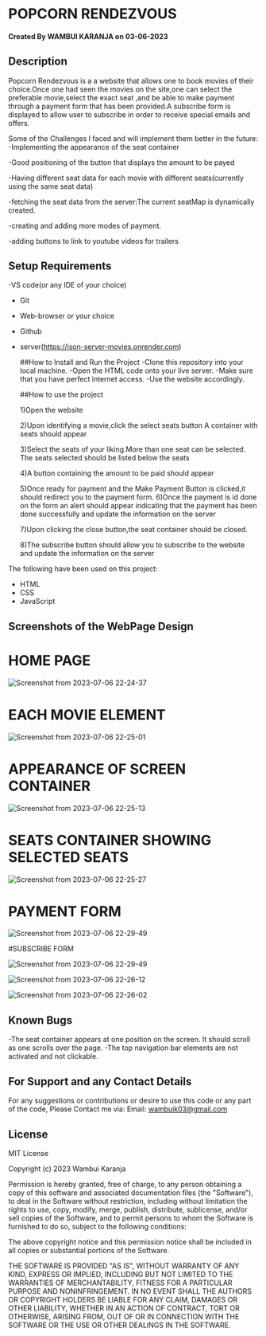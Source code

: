   # POPCORN RENDEZVOUS

#### Created By WAMBUI KARANJA on 03-06-2023



## Description

Popcorn Rendezvous is a a website that allows one to book movies of their choice.Once one had seen the movies on the site,one can select the preferable movie,select the exact seat ,and be able to make payment through a payment form that has been provided.A subscribe form is displayed to allow user to subscribe in order to receive special emails and offers.

Some of the Challenges I faced and will implement them better in the future:
 -Implementing the appearance of the seat container
 
 -Good positioning of the button that displays the amount to be payed
 
 -Having different seat data for each movie with different seats(currently using the same seat data)
 
 -fetching the seat data from the server:The current seatMap is dynamically created.
 
 -creating and adding more modes of payment.
 
 -adding buttons to link to youtube videos for trailers
 

## Setup Requirements
-VS code(or any IDE of your choice)
- Git
- Web-browser or your choice
- Github
- server(https://json-server-movies.onrender.com)

  ##How to Install and Run the Project
  -Clone this repository into your local machine.
  -Open the HTML code onto your live server.
  -Make sure that you have perfect internet access.
  -Use the website accordingly.
  
  
  ##How to use the project
  
  1)Open the website
  
  2)Upon identifying a movie,click the select seats button
  A container with seats should appear
  
  3)Select the seats of your liking.More than one seat can be selected.
  The seats selected should be listed below the seats
  
  4)A button  containing the amount to  be paid should appear
  
  5)Once ready for payment and the Make Payment Button is clicked,it should redirect you to the payment form.
  6)Once the payment is id done on the form an alert should appear indicating that the payment has been done successfully and update the information on the server
  
  7)Upon clicking the close button,the seat container should be closed.
  
  8)The subscribe button should allow you to subscribe to the website and update the information on the server
  
The following have been used on this project:

- HTML
- CSS
- JavaScript





## Screenshots of the WebPage Design

#  HOME PAGE
![Screenshot from 2023-07-06 22-24-37](https://github.com/karanja03/phase-1-project/assets/134950124/4fdb8827-aff9-4945-b965-59983a474b3a)

#  EACH MOVIE ELEMENT
![Screenshot from 2023-07-06 22-25-01](https://github.com/karanja03/phase-1-project/assets/134950124/24fe5bf7-f24a-43e5-9423-100eaf09c665)

#  APPEARANCE OF SCREEN CONTAINER
![Screenshot from 2023-07-06 22-25-13](https://github.com/karanja03/phase-1-project/assets/134950124/81fbb02e-ffc4-485b-9702-1c4c29683da4)

#  SEATS CONTAINER SHOWING SELECTED SEATS
![Screenshot from 2023-07-06 22-25-27](https://github.com/karanja03/phase-1-project/assets/134950124/454213c7-20c1-4559-84a9-eb8beb6141f3)

# PAYMENT FORM
![Screenshot from 2023-07-06 22-29-49](https://github.com/karanja03/phase-1-project/assets/134950124/8ae670cd-2ef0-4ceb-a733-00445aae6c0a)

#SUBSCRIBE FORM

![Screenshot from 2023-07-06 22-29-49](https://github.com/karanja03/phase-1-project/assets/134950124/fb2f18bc-083c-4c70-b6a9-5dbdbd22fb11)







![Screenshot from 2023-07-06 22-26-12](https://github.com/karanja03/phase-1-project/assets/134950124/53c8ad6c-a304-422a-9d1e-64903d80f4bf)

![Screenshot from 2023-07-06 22-26-02](https://github.com/karanja03/phase-1-project/assets/134950124/5b76bbc8-b94e-4ab0-b486-4aebf1ba1063)





## Known Bugs

-The seat container appears at one position on the screen. It should scroll as one scrolls over the page.
-The  top navigation bar elements are not activated and not clickable.

## For Support and any Contact Details
For any suggestions or contributions or desire to use this code or any part of the code,
Please Contact me via:
 Email: wambuik03@gmail.com

## License

MIT License

Copyright (c) 2023  Wambui Karanja

Permission is hereby granted, free of charge, to any person obtaining a copy
of this software and associated documentation files (the "Software"), to deal
in the Software without restriction, including without limitation the rights
to use, copy, modify, merge, publish, distribute, sublicense, and/or sell
copies of the Software, and to permit persons to whom the Software is
furnished to do so, subject to the following conditions:

The above copyright notice and this permission notice shall be included in all
copies or substantial portions of the Software.

THE SOFTWARE IS PROVIDED "AS IS", WITHOUT WARRANTY OF ANY KIND, EXPRESS OR
IMPLIED, INCLUDING BUT NOT LIMITED TO THE WARRANTIES OF MERCHANTABILITY,
FITNESS FOR A PARTICULAR PURPOSE AND NONINFRINGEMENT. IN NO EVENT SHALL THE
AUTHORS OR COPYRIGHT HOLDERS BE LIABLE FOR ANY CLAIM, DAMAGES OR OTHER
LIABILITY, WHETHER IN AN ACTION OF CONTRACT, TORT OR OTHERWISE, ARISING FROM,
OUT OF OR IN CONNECTION WITH THE SOFTWARE OR THE USE OR OTHER DEALINGS IN THE
SOFTWARE.


